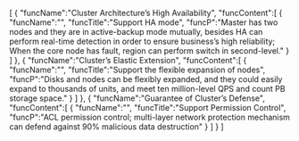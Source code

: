 [
	{
		"funcName":"Cluster Architecture’s High Availability",
		"funcContent":[
			{
				"funcName":"",
				"funcTitle":"Support HA mode",
				"funcP":"Master has two nodes and they are in active-backup mode mutually, besides HA can perform real-time detection in order to ensure business’s high reliability; When the core node has fault, region can perform switch in second-level."
			}
		]
	},
	{
		"funcName":"Cluster’s Elastic Extension",
		"funcContent":[
			{
				"funcName":"",
				"funcTitle":"Support the flexible expansion of nodes",
				"funcP":"Disks and nodes can be flexibly expanded, and they could easily expand to thousands of units, and meet ten million-level QPS and count PB storage space."
			}
		]
	},
	{
		"funcName":"Guarantee of Cluster’s Defense",
		"funcContent":[
			{
				"funcName":"",
				"funcTitle":"Support Permission Control",
				"funcP":"ACL permission control; multi-layer network protection mechanism can defend against 90% malicious data destruction"
			}
		]
	}
]